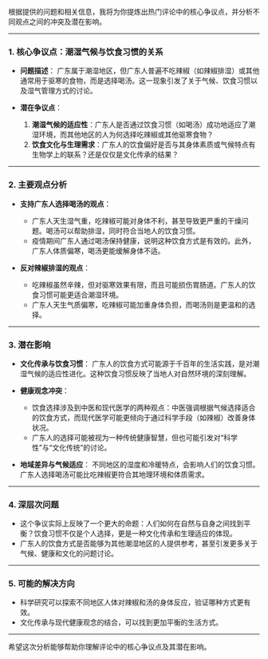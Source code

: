 根据提供的问题和相关信息，我将为你提炼出热门评论中的核心争议点，并分析不同观点之间的冲突及潜在影响。

---

### 1. **核心争议点：潮湿气候与饮食习惯的关系**
   - **问题描述**：
     广东属于潮湿地区，但广东人普遍不吃辣椒（如辣椒排湿）或其他通常用于驱寒的食物，而是选择喝汤。这一现象引发了关于气候、饮食习惯以及湿气管理方式的讨论。

   - **潜在争议点**：
     1. **潮湿气候的适应性**：广东人是否通过饮食习惯（如喝汤）成功地适应了潮湿环境，而其他地区的人为何选择吃辣椒或其他驱寒食物？
     2. **饮食文化与生理需求**：广东人的饮食偏好是否与其身体素质或气候特点有生物学上的联系？还是仅仅是文化传承的结果？

---

### 2. **主要观点分析**
   - **支持广东人选择喝汤的观点**：
     - 广东人天生湿气重，吃辣椒可能对身体不利，甚至导致更严重的干燥问题。喝汤可以帮助排湿，同时符合当地人的饮食习惯。
     - 疫情期间广东人通过喝汤保持健康，说明这种饮食方式是有效的。此外，广东人体质偏寒，喝汤更能缓解身体不适。

   - **反对辣椒排湿的观点**：
     - 吃辣椒虽然辛辣，但对驱寒效果有限，而且可能损伤胃肠道。广东人的饮食习惯可能更适合潮湿环境。
     - 广东人天生气质偏寒，吃辣椒可能加重身体负担，而喝汤则是更温和的选择。

---

### 3. **潜在影响**
   - **文化传承与饮食习惯**：
     广东人的饮食方式可能源于千百年的生活实践，是对潮湿气候的适应性进化。这种饮食习惯反映了当地人对自然环境的深刻理解。

   - **健康观念冲突**：
     - 饮食选择涉及到中医和现代医学的两种观点：中医强调根据气候选择适合的饮食方式，而现代医学可能更倾向于通过科学手段（如辣椒）改善身体状况。
     - 广东人的选择可能被视为一种传统健康智慧，但也可能引发对“科学性”与“文化传统”的讨论。

   - **地域差异与气候适应**：
     不同地区的湿度和冷暖特点，会影响人们的饮食习惯。广东人选择喝汤可能比吃辣椒更符合其地理环境和体质需求。

---

### 4. **深层次问题**
   - 这个争议实际上反映了一个更大的命题：人们如何在自然与自身之间找到平衡？饮食习惯不仅是个人选择，更是一种文化传承和生理适应的体现。
   - 广东人的饮食方式是否能够为其他潮湿地区的人提供参考，甚至引发更多关于气候、健康和文化的问题讨论。

---

### 5. **可能的解决方向**
   - 科学研究可以探索不同地区人体对辣椒和汤的身体反应，验证哪种方式更有效。
   - 文化传承与现代健康观念的结合，可以找到更加平衡的生活方式。

---

希望这次分析能够帮助你理解评论中的核心争议点及其潜在影响。